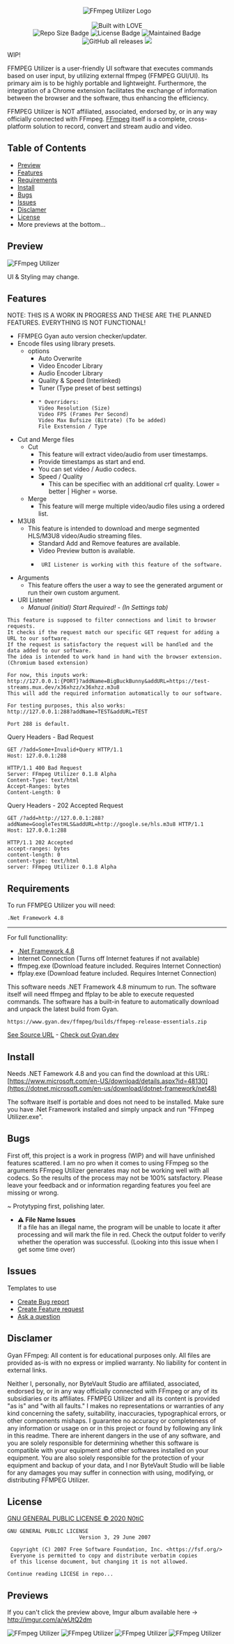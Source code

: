 <p align="center">
    <img src="https://github.com/n0tic/FFmpeg-UI-Utilizer/raw/master/FFmpeg%20Utilizer/Resources/ffmpegUtilizerLogo.jpg" alt="FFmpeg Utilizer Logo">
    <br />
    <br />
    <img src="http://ForTheBadge.com/images/badges/built-with-love.svg" alt="Built with LOVE">
    <br />
    <img src="https://img.shields.io/github/repo-size/n0tic/FFmpeg-UI-Utilizer?label=Repo%20Size" alt="Repo Size Badge">
    <img src="https://img.shields.io/github/license/n0tic/FFmpeg-UI-Utilizer" alt="License Badge">
    <img src="https://img.shields.io/maintenance/YES/2025" alt="Maintained Badge">
    <img alt="GitHub all releases" src="https://img.shields.io/github/downloads/n0tic/FFmpeg-UI-Utilizer/total?color=orange&label=downloads">
  <a href="https://visitorbadge.io/status?path=https%3A%2F%2Fgithub.com%2Fn0tic%2FFFmpeg-UI-Utilizer"><img src="https://api.visitorbadge.io/api/combined?path=https%3A%2F%2Fgithub.com%2Fn0tic%2FFFmpeg-UI-Utilizer&countColor=%23263759&style=flat-square" /></a>
</p>

WIP!

FFMPEG Utilizer is a user-friendly UI software that executes commands based on user input, by utilizing external ffmpeg (FFMPEG GUI/UI). Its primary aim is to be highly portable and lightweight. Furthermore, the integration of a Chrome extension facilitates the exchange of information between the browser and the software, thus enhancing the efficiency.

FFMPEG Utilizer is NOT affiliated, associated, endorsed by, or in any way officially connected with FFmpeg.
[FFmpeg](https://ffmpeg.org/) itself is a complete, cross-platform solution to record, convert and stream audio and video. 

## Table of Contents

- [Preview](#preview)
- [Features](#features)
- [Requirements](#requirements)
- [Install](#install)
- [Bugs](#bugs)
- [Issues](#issues)
- [Disclamer](#disclamer)
- [License](#license)
- More previews at the bottom...

## Preview 

![FFmpeg Utilizer](http://bytevaultstudio.se/ShareX/preview.png)

UI & Styling may change.

## Features

NOTE: THIS IS A WORK IN PROGRESS AND THESE ARE THE PLANNED FEATURES. EVERYTHING IS NOT FUNCTIONAL!

* FFMPEG Gyan auto version checker/updater.
* Encode files using library presets.
	* options
      * Auto Overwrite
      * Video Encoder Library
      * Audio Encoder Library
      * Quality & Speed (Interlinked)
      * Tuner (Type preset of best settings)
      * 
      		* Overriders:
            Video Resolution (Size)
            Video FPS (Frames Per Second)
            Video Max Bufsize (Bitrate) (To be added)
            File Exstension / Type
* Cut and Merge files
    * Cut
    	* This feature will extract video/audio from user timestamps.
	   * Provide timestamps as start and end.
	   * You can set video / Audio codecs.
	   * Speed / Quality
	      * This can be specifiec with an additional crf quality. Lower = better | Higher = worse.
    * Merge
    	* This feature will merge multiple video/audio files using a ordered list.
* M3U8
	* This feature is intended to download and merge segmented HLS/M3U8 video/Audio streaming files.
    	* Standard Add and Remove features are available.
        * Video Preview button is available.
      * 
      		 URI Listener is working with this feature of the software.
* Arguments
	* This feature offers the user a way to see the generated argument or run their own custom argument.
* URI Listener
	* *Manual (initial) Start Required! - (In Settings tab)*
```
This feature is supposed to filter connections and limit to browser requests.
It checks if the request match our specific GET request for adding a URL to our software. 
If the request is satisfactory the request will be handled and the data added to our software. 
The idea is intended to work hand in hand with the browser extension. (Chromium based extension)
```
```
For now, this inputs work:
http://127.0.0.1:{PORT}?addName=BigBuckBunny&addURL=https://test-streams.mux.dev/x36xhzz/x36xhzz.m3u8
This will add the required information automatically to our software.

For testing purposes, this also works:
http://127.0.0.1:288?addName=TEST&addURL=TEST

Port 288 is default.
```
Query Headers - Bad Request
```
GET /?add=Some+Invalid+Query HTTP/1.1
Host: 127.0.0.1:288

HTTP/1.1 400 Bad Request
Server: FFmpeg Utilizer 0.1.8 Alpha
Content-Type: text/html
Accept-Ranges: bytes
Content-Length: 0
```
Query Headers - 202 Accepted Request
```
GET /?add=http://127.0.0.1:288?addName=GoogleTestHLS&addURL=http://google.se/hls.m3u8 HTTP/1.1
Host: 127.0.0.1:288

HTTP/1.1 202 Accepted
accept-ranges: bytes
content-length: 0
content-type: text/html
server: FFmpeg Utilizer 0.1.8 Alpha
```
## Requirements

To run FFMPEG Utilizer you will need:

```
.Net Framework 4.8 
```

-----

For full functionallity:
- [.Net Framework 4.8]([https://www.microsoft.com/en-US/download/details.aspx?id=48130](https://dotnet.microsoft.com/en-us/download/dotnet-framework/net48))
- Internet Connection (Turns off Internet features if not available)
- ffmpeg.exe (Download feature included. Requires Internet Connection)
- ffplay.exe (Download feature included. Requires Internet Connection)

This software needs .NET Framework 4.8 minumum to run.
The software itself will need ffmpeg and ffplay to be able to execute requested commands. The software has a built-in feature to automatically download and unpack the latest build from Gyan.
```
https://www.gyan.dev/ffmpeg/builds/ffmpeg-release-essentials.zip
```
[See Source URL](FFmpeg%20Utilizer/Core/Core.cs#L243) - [Check out Gyan.dev](https://www.gyan.dev/ffmpeg/builds/)
## Install

Needs .NET Famework 4.8 and you can find the download at this URL: [https://www.microsoft.com/en-US/download/details.aspx?id=48130](https://dotnet.microsoft.com/en-us/download/dotnet-framework/net48)


The software itself is portable and does not need to be installed. Make sure you have .Net Framework installed and simply unpack and run "FFmpeg Utilizer.exe".

## Bugs

First off, this project is a work in progress (WIP) and will have unfinished features scattered.
I am no pro when it comes to using FFmpeg so the arguments FFmpeg Utilizer generates may not be working well with all codecs.
So the results of the process may not be 100% satsfactory. Please leave your feedback and or information regarding features you feel are missing or wrong.

~ Protytyping first, polishing later.

- **⚠️ File Name Issues**  
  If a file has an illegal name, the program will be unable to locate it after processing and will mark the file in red. Check the output folder to verify whether the operation was successful. (Looking into this issue when I get some time over)

## Issues

Templates to use
- [Create Bug report](https://github.com/n0tic/FFMPEG-UI-Utilizer/issues/new?assignees=&labels=&template=bug_report.md&title=)
- [Create Feature request](https://github.com/n0tic/FFMPEG-UI-Utilizer/issues/new?assignees=&labels=&template=feature_request.md&title=)
- [Ask a question](https://github.com/n0tic/FFMPEG-UI-Utilizer/issues/new?assignees=&labels=&template=ask-a-question.md&title=)

## Disclamer

Gyan FFmpeg:
All content is for educational purposes only.
All files are provided as-is with no express or implied warranty.
No liability for content in external links.

Neither I, personally, nor ByteVault Studio are affiliated, associated, endorsed by, or in any way officially connected with FFmpeg or any of its subsidiaries or its affiliates.
FFMPEG Utilizer and all its content is provided "as is" and "with all faults." I makes no representations or warranties of any kind concerning the safety, suitability, inaccuracies, typographical errors, or other components mishaps. I guarantee no accuracy or completeness of any information or usage on or in this project or found by following any link in this readme. There are inherent dangers in the use of any software, and you are solely responsible for determining whether this software is compatible with your equipment and other softwares installed on your equipment. You are also solely responsible for the protection of your equipment and backup of your data, and I nor ByteVault Studio will be liable for any damages you may suffer in connection with using, modifying, or distributing FFMPEG Utilizer.

## License

[GNU GENERAL PUBLIC LICENSE © 2020 N0tiC](LICENSE)

```
GNU GENERAL PUBLIC LICENSE
                       Version 3, 29 June 2007

 Copyright (C) 2007 Free Software Foundation, Inc. <https://fsf.org/>
 Everyone is permitted to copy and distribute verbatim copies
 of this license document, but changing it is not allowed.
 
Continue reading LICESE in repo...
```

## Previews

If you can't click the preview above, Imgur album available here → http://imgur.com/a/wUtQ2dm

![FFmpeg Utilizer](https://i.imgur.com/1JKXYN1.png)
![FFmpeg Utilizer](https://i.imgur.com/70BS0I5.png)
![FFmpeg Utilizer](https://i.imgur.com/Aw61jkB.png)
![FFmpeg Utilizer](https://i.imgur.com/5eIlzKu.png)
